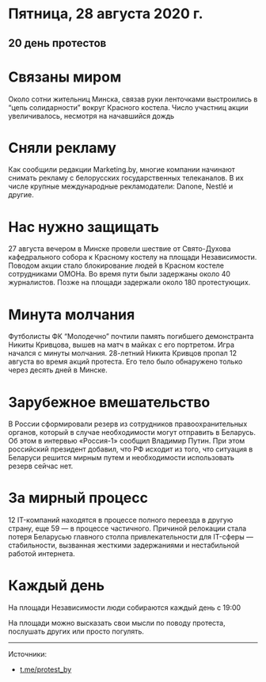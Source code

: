 # Пятница, 28 августа 2020 г.
## 20 день протестов

# Связаны миром

Около сотни жительниц Минска, связав руки ленточками выстроились в “цепь солидарности” вокруг Красного костела. Число участниц акции увеличивалось, несмотря на начавшийся дождь

# Сняли рекламу

Как сообщили редакции Marketing.by, многие компании начинают снимать рекламу с белорусских государственных телеканалов. В их числе крупные международные рекламодатели: Danone, Nestlé и другие.

# Нас нужно защищать

27 августа вечером в Минске провели шествие от Свято-Духова кафедрального собора к Красному костелу на площади Независимости. Поводом акции стало блокирование людей в Красном костеле сотрудниками ОМОНа. Во время пути были задержаны около 40 журналистов. Позже на площади задержали около 180 протестующих.

# Минута молчания

Футболисты ФК “Молодечно” почтили память погибшего демонстранта Никиты Кривцова, вышев на матч в майках с его портретом. Игра начался с минуты молчания. 28-летний Никита Кривцов пропал 12 августа во время акций протеста. Его тело было обнаружено только через десять дней в Минске.



# Зарубежное вмешательство

В России сформировали резерв из сотрудников правоохранительных органов, который в случае необходимости могут отправить в Беларусь. Об этом в интервью «Россия-1» сообщил Владимир Путин. При этом российский президент добавил, что РФ исходит из того, что ситуация в Беларуси решится мирным путем и необходимости использовать резерв сейчас нет.

# За мирный процесс

12 IT-компаний находятся в процессе полного переезда в другую страну, еще 59 — в процессе частичного. Причиной релокации стала потеря Беларусью главного столпа привлекательности для IT-сферы — стабильности, вызванная жесткими задержаниями и нестабильной работой интернета.





# Каждый день

На площади Независимости люди собираются каждый день с 19:00

На площади можно высказать свои мысли по поводу протеста, послушать других или просто погулять.

---

Источники: 

- [t.me/protest\_by](https://t.me/protest_by)

